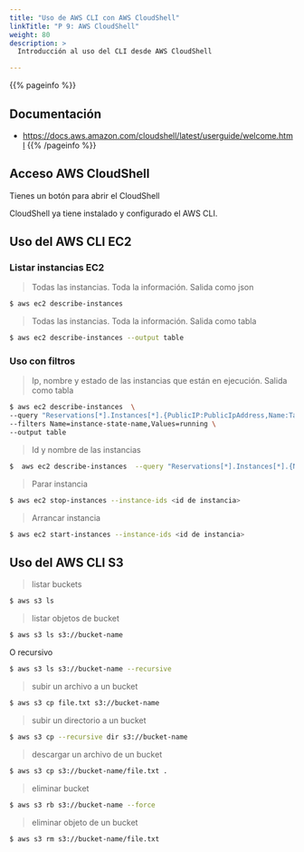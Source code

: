 ```yaml
---
title: "Uso de AWS CLI con AWS CloudShell"
linkTitle: "P 9: AWS CloudShell"
weight: 80
description: >
  Introducción al uso del CLI desde AWS CloudShell

---
```


{{% pageinfo %}}
## Documentación
* https://docs.aws.amazon.com/cloudshell/latest/userguide/welcome.html
{{% /pageinfo %}}

## Acceso AWS CloudShell
Tienes un botón para abrir el CloudShell

CloudShell ya tiene instalado y configurado el AWS CLI.

## Uso del AWS CLI EC2

### Listar instancias EC2

> Todas las instancias. Toda la información. Salida como json
```bash
$ aws ec2 describe-instances
```
> Todas las instancias. Toda la información. Salida como tabla
```bash
$ aws ec2 describe-instances --output table
```

### Uso con filtros

> Ip, nombre y estado de las instancias que están en ejecución. Salida como tabla

```bash
$ aws ec2 describe-instances  \
--query "Reservations[*].Instances[*].{PublicIP:PublicIpAddress,Name:Tags[?Key=='Name']|[0].Value,Status:State.Name}" \
--filters Name=instance-state-name,Values=running \
--output table
```


> Id y nombre de las instancias 
```bash
$  aws ec2 describe-instances  --query "Reservations[*].Instances[*].{Name:Tags[?Key=='Name']|[0].Value,InstanceId:InstanceId}" --output table
```

> Parar instancia

```bash
$ aws ec2 stop-instances --instance-ids <id de instancia>
```
> Arrancar instancia

```bash
$ aws ec2 start-instances --instance-ids <id de instancia>
```

## Uso del AWS CLI S3

> listar buckets
```bash
$ aws s3 ls
```

> listar objetos de bucket
```bash
$ aws s3 ls s3://bucket-name
```
O recursivo

```bash
$ aws s3 ls s3://bucket-name --recursive
```

> subir un archivo a un bucket
```bash
$ aws s3 cp file.txt s3://bucket-name
```


> subir un directorio a un bucket
```bash
$ aws s3 cp --recursive dir s3://bucket-name
```
> descargar un archivo de un bucket
```bash
$ aws s3 cp s3://bucket-name/file.txt .
```
> eliminar bucket
```bash
$ aws s3 rb s3://bucket-name --force
```
> eliminar objeto de un bucket
```bash
$ aws s3 rm s3://bucket-name/file.txt
```
